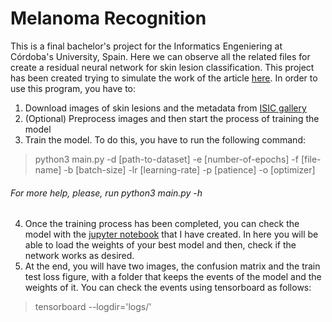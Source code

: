 # Melanoma Recognition 
This is a final bachelor's project for the Informatics Engeniering at Córdoba's University, Spain. Here we can observe all the related files for create a residual neural network for skin lesion classification. This project has been created trying to simulate the work of the article [here](Articles/Article_Melanoma_Recognition.pdf). 
In order to use this program, you have to:
1. Download images of skin lesions and the metadata from [ISIC gallery](https://www.isic-archive.com/#!/topWithHeader/wideContentTop/main)
2. (Optional) Preprocess images and then start the process of training the model
3. Train the model. To do this, you have to run the following command:
> python3 main.py -d [path-to-dataset] -e [number-of-epochs] -f [file-name] -b [batch-size] -lr [learning-rate] -p [patience] -o [optimizer]
###### For more help, please, run python3 main.py -h
4. Once the training process has been completed, you can check the model with the [jupyter notebook](src/Model_check.ipynb) that I have created. In here you will be able to load the weights of your best model and then, check if the network works as desired.
5. At the end, you will have two images, the confusion matrix and the train test loss figure, with a folder that keeps the events of the model and the weights of it. You can check the events using tensorboard as follows:
> tensorboard --logdir='logs/'
